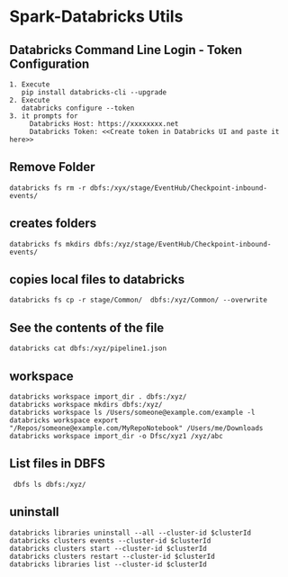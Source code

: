 # Spark-Databricks Utils

## Databricks Command Line Login - Token Configuration

```
1. Execute
   pip install databricks-cli --upgrade
2. Execute
   databricks configure --token
3. it prompts for 			
	 Databricks Host: https://xxxxxxxx.net
	 Databricks Token: <<Create token in Databricks UI and paste it here>>
```

## Remove Folder

```
databricks fs rm -r dbfs:/xyx/stage/EventHub/Checkpoint-inbound-events/
```

## creates folders

```
databricks fs mkdirs dbfs:/xyz/stage/EventHub/Checkpoint-inbound-events/
```

## copies local files to databricks

```
databricks fs cp -r stage/Common/  dbfs:/xyz/Common/ --overwrite
```

## See the contents of the file
```
databricks cat dbfs:/xyz/pipeline1.json
```

## workspace 

```
databricks workspace import_dir . dbfs:/xyz/
databricks workspace mkdirs dbfs:/xyz/
databricks workspace ls /Users/someone@example.com/example -l
databricks workspace export "/Repos/someone@example.com/MyRepoNotebook" /Users/me/Downloads
databricks workspace import_dir -o Dfsc/xyz1 /xyz/abc
```
## List files in DBFS
```	
 dbfs ls dbfs:/xyz/
```

## uninstall
```
databricks libraries uninstall --all --cluster-id $clusterId
databricks clusters events --cluster-id $clusterId
databricks clusters start --cluster-id $clusterId
databricks clusters restart --cluster-id $clusterId
databricks libraries list --cluster-id $clusterId
```
